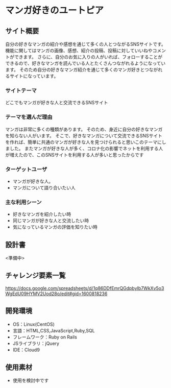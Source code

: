 # マンガ好きのユートピア

## サイト概要
自分の好きなマンガの紹介や感想を通じて多くの人とつながるSNSサイトです。
機能に関してはマンガの画像、感想、紹介の投稿、投稿に対していいねやコメントができます。
さらに、自分のお気に入りの人がいれば、フォローすることができるので、好きなマンガを読んでいる人とたくさんつながれるようになっています。
そのため自分の好きなマンガ紹介を通じて多くのマンガ好きとつながれるサイトになっています。

### サイトテーマ
どこでもマンガが好きな人と交流できるSNSサイト

### テーマを選んだ理由
マンガは非常に多くの種類があります。
そのため、身近に自分の好きなマンガを知らない人がいます。
そこで、好きなマンガについて交流できるSNSサイトを作れば、簡単に共通のマンガが好きな人を見つけられると思いこのテーマにしました。
またマンガが好きな人が多く、コロナ化の影響でネットを利用する人が増えたので、このSNSサイトを利用する人が多いと思ったからです


### ターゲットユーザ
- マンガが好きな人。
- マンガについて語り合いたい人

### 主な利用シーン
- 好きなマンガを紹介したい時
- 同じマンガが好きな人と交流したい時
- 気になっているマンガの評価を知りたい時

## 設計書
<準備中>

## チャレンジ要素一覧
<https://docs.google.com/spreadsheets/d/1q86DDfEmrQGdpbyIb7WkXv5o3WgEdU09HYMV2Uod28o/edit#gid=1600818236>

## 開発環境
- OS：Linux(CentOS)
- 言語：HTML,CSS,JavaScript,Ruby,SQL
- フレームワーク：Ruby on Rails
- JSライブラリ：jQuery
- IDE：Cloud9

## 使用素材
- 使用を検討中です